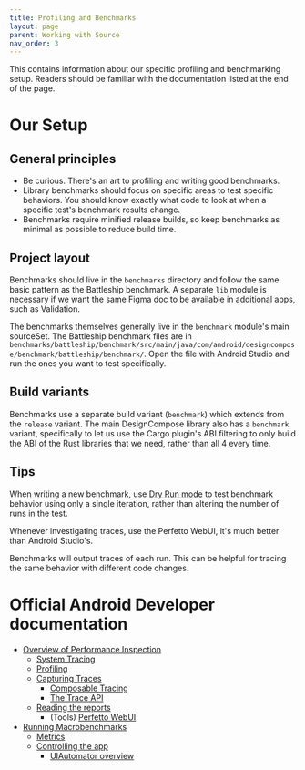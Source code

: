 ```yaml
---
title: Profiling and Benchmarks
layout: page
parent: Working with Source
nav_order: 3
---
```


This contains information about our specific profiling and benchmarking setup. Readers should be familiar with the documentation listed at the end of the page.

# Our Setup

## General principles

- Be curious. There's an art to profiling and writing good benchmarks.
- Library benchmarks should focus on specific areas to test specific behaviors. You should know exactly what code to look at when a specific test's benchmark results change.
- Benchmarks require minified release builds, so keep benchmarks as minimal as possible to reduce build time.

## Project layout

Benchmarks should live in the `benchmarks` directory and follow the same basic pattern as the Battleship benchmark. A separate `lib` module is necessary if we want the same Figma doc to be available in additional apps, such as Validation.

The benchmarks themselves generally live in the `benchmark` module's main sourceSet. The Battleship benchmark files are in `benchmarks/battleship/benchmark/src/main/java/com/android/designcompose/benchmark/battleship/benchmark/`. Open the file with Android Studio and run the ones you want to test specifically.

## Build variants

Benchmarks use a separate build variant (`benchmark`) which extends from the `release` variant. The main DesignCompose library also has a `benchmark` variant, specifically to let us use the Cargo plugin's ABI filtering to only build the ABI of the Rust libraries that we need, rather than all 4 every time.

## Tips

When writing a new benchmark, use [Dry Run mode](https://developer.android.com/topic/performance/benchmarking/macrobenchmark-instrumentation-args#dryrunmode-enable) to test benchmark behavior using only a single iteration, rather than altering the number of runs in the test.

Whenever investigating traces, use the Perfetto WebUI, it's much better than Android Studio's.

Benchmarks will output traces of each run. This can be helpful for tracing the same behavior with different code changes.

# Official Android Developer documentation

- [Overview of Performance Inspection](https://developer.android.com/topic/performance/inspecting-overview)
  - [System Tracing](https://developer.android.com/topic/performance/tracing)
  - [Profiling](https://developer.android.com/studio/profile)
  - [Capturing Traces](https://developer.android.com/studio/profile/record-traces)
    - [Composable Tracing](https://developer.android.com/jetpack/compose/tooling/tracing)
    - [The Trace API](https://developer.android.com/reference/kotlin/androidx/tracing/Trace)
  - [Reading the reports](https://developer.android.com/topic/performance/tracing/navigate-report)
    - (Tools) [Perfetto WebUI](https://ui.perfetto.dev/)
- [Running Macrobenchmarks](https://developer.android.com/topic/performance/benchmarking/macrobenchmark-overview#run-benchmark)
  - [Metrics](https://developer.android.com/topic/performance/benchmarking/macrobenchmark-metrics)
  - [Controlling the app](https://developer.android.com/topic/performance/benchmarking/macrobenchmark-control-app)
    - [UIAutomator overview](https://developer.android.com/training/testing/other-components/ui-automator)
